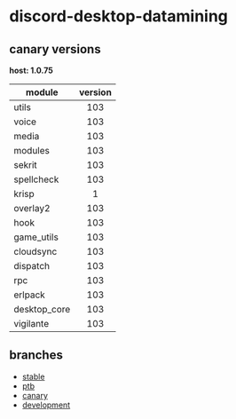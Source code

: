 # discord-desktop-datamining

## canary versions

**host: 1.0.75**

| module | version |
| ------ | :-----: |
| utils | 103 |
| voice | 103 |
| media | 103 |
| modules | 103 |
| sekrit | 103 |
| spellcheck | 103 |
| krisp | 1 |
| overlay2 | 103 |
| hook | 103 |
| game_utils | 103 |
| cloudsync | 103 |
| dispatch | 103 |
| rpc | 103 |
| erlpack | 103 |
| desktop_core | 103 |
| vigilante | 103 |

## branches

- [stable](https://github.com/OpenAsar/discord-desktop-datamining/tree/stable)
- [ptb](https://github.com/OpenAsar/discord-desktop-datamining/tree/ptb)
- [canary](https://github.com/OpenAsar/discord-desktop-datamining/tree/canary)
- [development](https://github.com/OpenAsar/discord-desktop-datamining/tree/development)